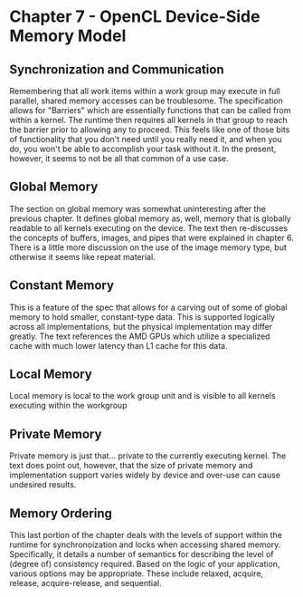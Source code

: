 # Chapter 7 - OpenCL Device-Side Memory Model

## Synchronization and Communication
Remembering that all work items within a work group may execute in full parallel, shared memory accesses can be troublesome. The specification allows for "Barriers" which are essentially functions that can be called from within a kernel. The runtime then requires all kernels in that group to reach the barrier prior to allowing any to proceed. This feels like one of those bits of functionality that you don't need until you really need it, and when you do, you won't be able to accomplish your task without it. In the present, however, it seems to not be all that common of a use case.

## Global Memory
The section on global memory was somewhat uninteresting after the previous chapter. It defines global memory as, well, memory that is globally readable to all kernels executing on the device. The text then re-discusses the concepts of buffers, images, and pipes that were explained in chapter 6. There is a little more discussion on the use of the image memory type, but otherwise it seems like repeat material.

## Constant Memory
This is a feature of the spec that allows for a carving out of some of global memory to hold smaller, constant-type data. This is supported logically across all implementations, but the physical implementation may differ greatly. The text references the AMD GPUs which utilize a specialized cache with much lower latency than L1 cache for this data. 

## Local Memory
Local memory is local to the work group unit and is visible to all kernels executing within the workgroup

## Private Memory
Private memory is just that... private to the currently executing kernel. The text does point out, however, that the size of private memory and implementation support varies widely by device and over-use can cause undesired results. 

## Memory Ordering
This last portion of the chapter deals with the levels of support within the runtime for synchronoization and locks when accessing shared memory. Specifically, it details a number of semantics for describing the level of (degree of) consistency required. Based on the logic of your application, various options may be appropriate. These include relaxed, acquire, release, acquire-release, and sequential. 
